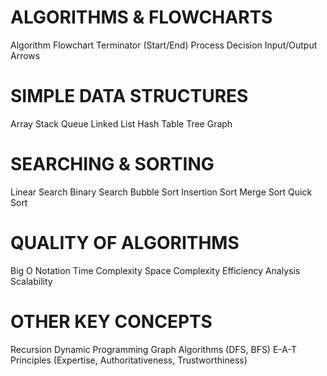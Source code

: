 # ALGORITHMS & FLOWCHARTS
Algorithm
Flowchart
  Terminator (Start/End)
  Process
  Decision
  Input/Output
  Arrows

# SIMPLE DATA STRUCTURES
Array
Stack
Queue
Linked List
Hash Table
Tree
Graph

# SEARCHING & SORTING
Linear Search
Binary Search
Bubble Sort
Insertion Sort
Merge Sort
Quick Sort

# QUALITY OF ALGORITHMS
Big O Notation
Time Complexity
Space Complexity
Efficiency Analysis
Scalability

# OTHER KEY CONCEPTS
Recursion
Dynamic Programming
Graph Algorithms (DFS, BFS)
E-A-T Principles (Expertise, Authoritativeness, Trustworthiness)